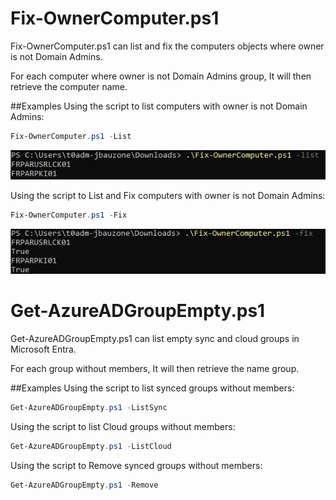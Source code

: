 Fix-OwnerComputer.ps1
===================

Fix-OwnerComputer.ps1 can list and fix the computers objects where owner is not Domain Admins.

For each computer where owner is not Domain Admins group, It will then retrieve the computer name.


##Examples
Using the script to list computers with owner is not Domain Admins:
```PowerShell
Fix-OwnerComputer.ps1 -List
```
![alt tag](Images/Fix-OwnerComputer-List.png)

Using the script to List and Fix computers with owner is not Domain Admins:
```PowerShell
Fix-OwnerComputer.ps1 -Fix
```
![alt tag](Images/Fix-OwnerComputer-Fix.png)


Get-AzureADGroupEmpty.ps1
===================

Get-AzureADGroupEmpty.ps1 can list empty sync and cloud groups in Microsoft Entra.

For each group without members, It will then retrieve the name group.


##Examples
Using the script to list synced groups without members:
```PowerShell
Get-AzureADGroupEmpty.ps1 -ListSync
```

Using the script to list Cloud groups without members:
```PowerShell
Get-AzureADGroupEmpty.ps1 -ListCloud
```

Using the script to Remove synced groups without members:
```PowerShell
Get-AzureADGroupEmpty.ps1 -Remove
```

